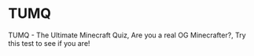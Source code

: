 # TUMQ
TUMQ - The Ultimate Minecraft Quiz, Are you a real OG Minecrafter?, Try this test to see if you are!
